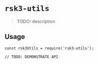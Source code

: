 # `rsk3-utils`

> TODO: description

## Usage

```
const rsk3Utils = require('rsk3-utils');

// TODO: DEMONSTRATE API
```

